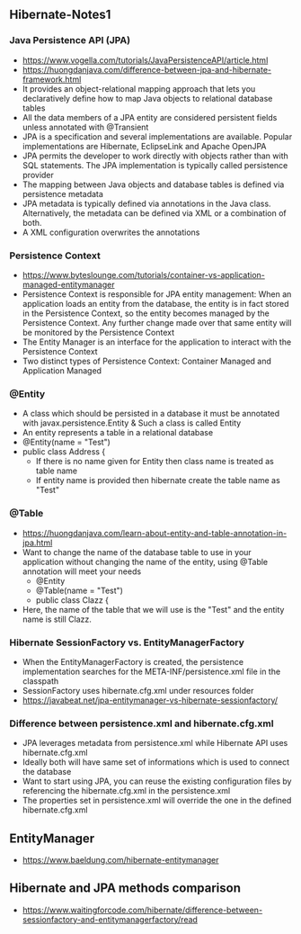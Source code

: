 ## Hibernate-Notes1

### Java Persistence API (JPA)
 * https://www.vogella.com/tutorials/JavaPersistenceAPI/article.html
 * https://huongdanjava.com/difference-between-jpa-and-hibernate-framework.html
 * It provides an object-relational mapping approach that lets you declaratively define how to map Java objects to relational database tables
 * All the data members of a JPA entity are considered persistent fields unless annotated with @Transient
 * JPA is a specification and several implementations are available. Popular implementations are Hibernate, EclipseLink and Apache OpenJPA
 * JPA permits the developer to work directly with objects rather than with SQL statements. The JPA implementation is typically called persistence provider
 * The mapping between Java objects and database tables is defined via persistence metadata
 * JPA metadata is typically defined via annotations in the Java class. Alternatively, the metadata can be defined via XML or a combination of both. 
 * A XML configuration overwrites the annotations
 
### Persistence Context
 * https://www.byteslounge.com/tutorials/container-vs-application-managed-entitymanager
 * Persistence Context is responsible for JPA entity management: When an application loads an entity from the database, the entity is in fact stored in the Persistence Context, so the entity becomes managed by the Persistence Context. Any further change made over that same entity will be monitored by the Persistence Context
 * The Entity Manager is an interface for the application to interact with the Persistence Context
 * Two distinct types of Persistence Context: Container Managed and Application Managed

### @Entity
 * A class which should be persisted in a database it must be annotated with javax.persistence.Entity & Such a class is called Entity
 * An entity represents a table in a relational database
 * @Entity(name = "Test")
 * public class Address {
	* If there is no name given for Entity then class name is treated as table name
	* If entity name is provided then hibernate create the table name as "Test"

### @Table
 * https://huongdanjava.com/learn-about-entity-and-table-annotation-in-jpa.html
 * Want to change the name of the database table to use in your application without changing the name of the entity, using @Table annotation will meet your needs
	* @Entity
	* @Table(name = "Test")
	* public class Clazz {
 * Here, the name of the table that we will use is the "Test" and the entity name is still Clazz.
 
### Hibernate SessionFactory vs. EntityManagerFactory
 * When the EntityManagerFactory is created, the persistence implementation searches for the META-INF/persistence.xml file in the classpath
 * SessionFactory uses hibernate.cfg.xml under resources folder
 * https://javabeat.net/jpa-entitymanager-vs-hibernate-sessionfactory/
 
### Difference between persistence.xml and hibernate.cfg.xml 
 * JPA leverages metadata from persistence.xml while Hibernate API uses hibernate.cfg.xml
 * Ideally both will have same set of informations which is used to connect the database
 * Want to start using JPA, you can reuse the existing configuration files by referencing the hibernate.cfg.xml in the persistence.xml
 * The properties set in persistence.xml will override the one in the defined hibernate.cfg.xml
 
## EntityManager
 * https://www.baeldung.com/hibernate-entitymanager

## Hibernate and JPA methods comparison
 * https://www.waitingforcode.com/hibernate/difference-between-sessionfactory-and-entitymanagerfactory/read

